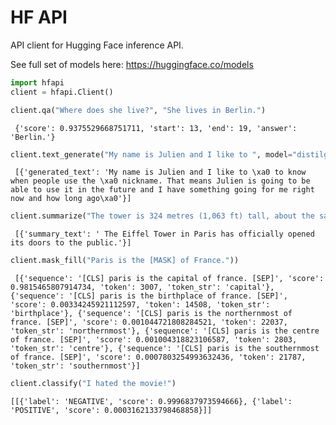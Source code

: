# HF API

API client for Hugging Face inference API.


See full set of models here: https://huggingface.co/models

```python
import hfapi
client = hfapi.Client()
```


```python
client.qa("Where does she live?", "She lives in Berlin.")
```
``` {'score': 0.9375529668751711, 'start': 13, 'end': 19, 'answer': 'Berlin.'}```


```python
client.text_generate("My name is Julien and I like to ", model="distilgpt2")
```
``` [{'generated_text': 'My name is Julien and I like to \xa0 to know when people use the \xa0 nickname. That means Julien is going to be able to use it in the future and I have something going for me right now and how long ago\xa0'}]```

```python
client.summarize("The tower is 324 metres (1,063 ft) tall, about the same height as an 81-storey building, and the tallest structure in Paris. Its base is square, measuring 125 metres (410 ft) on each side. During its construction, the Eiffel Tower surpassed the Washington Monument to become the tallest man-made structure in the world, a title it held for 41 years until the Chrysler Building in New York City was finished in 1930. It was the first structure to reach a height of 300 metres. Due to the addition of a broadcasting aerial at the top of the tower in 1957, it is now taller than the Chrysler Building by 5.2 metres (17 ft). Excluding transmitters, the Eiffel Tower is the second tallest free-standing structure in France after the Millau Viaduct.")
```
``` [{'summary_text': ' The Eiffel Tower in Paris has officially opened its doors to the public.'}]```

```python
client.mask_fill("Paris is the [MASK] of France."))
```

``` [{'sequence': '[CLS] paris is the capital of france. [SEP]', 'score': 0.9815465807914734, 'token': 3007, 'token_str': 'capital'}, {'sequence': '[CLS] paris is the birthplace of france. [SEP]', 'score': 0.00334245921112597, 'token': 14508, 'token_str': 'birthplace'}, {'sequence': '[CLS] paris is the northernmost of france. [SEP]', 'score': 0.001044721808284521, 'token': 22037, 'token_str': 'northernmost'}, {'sequence': '[CLS] paris is the centre of france. [SEP]', 'score': 0.001004318823106587, 'token': 2803, 'token_str': 'centre'}, {'sequence': '[CLS] paris is the southernmost of france. [SEP]', 'score': 0.0007803254993632436, 'token': 21787, 'token_str': 'southernmost'}]```

```python
client.classify("I hated the movie!")
```
```[[{'label': 'NEGATIVE', 'score': 0.9996837973594666}, {'label': 'POSITIVE', 'score': 0.0003162133798468858}]]```


